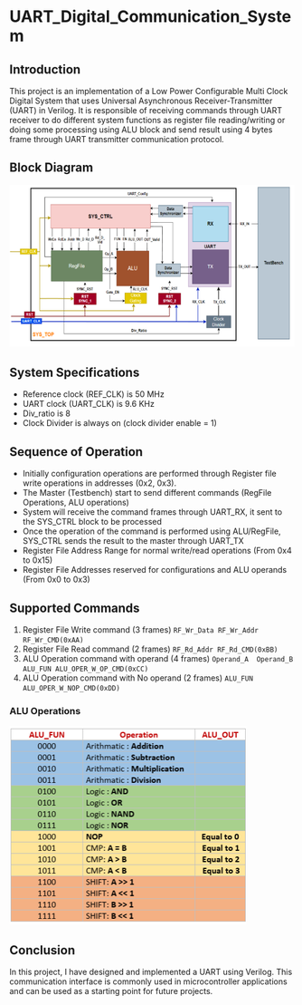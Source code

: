 # UART_Digital_Communication_System

## Introduction
This project is an implementation of a Low Power Configurable Multi Clock Digital System that uses Universal Asynchronous Receiver-Transmitter (UART) in Verilog. 
It is responsible of receiving commands through UART receiver to do different system functions as register file reading/writing or doing some processing using ALU block and send result using 4 bytes frame through UART transmitter communication protocol.

## Block Diagram
![Block Diagram](img/Block_Diagram.png)

## System Specifications
- Reference clock (REF_CLK) is 50 MHz
- UART clock (UART_CLK) is 9.6 KHz
- Div_ratio is 8
- Clock Divider is always on (clock divider enable = 1)

## Sequence of Operation
- Initially configuration operations are performed through Register file write operations in addresses (0x2, 0x3).
- The Master (Testbench) start to send different commands (RegFile Operations, ALU operations)
- System will receive the command frames through UART_RX, it sent to the SYS_CTRL block to be processed 
- Once the operation of the command is performed using ALU/RegFile, SYS_CTRL sends the result to the master through UART_TX 
- Register File Address Range for normal write/read operations (From 0x4 to 0x15)
-    Register File Addresses reserved for configurations and ALU operands (From 0x0 to 0x3)

## Supported Commands
1. Register File Write command (3 frames)
`RF_Wr_Data RF_Wr_Addr RF_Wr_CMD(0xAA)`
2. Register File Read command (2 frames)
`RF_Rd_Addr RF_Rd_CMD(0xBB)`
3. ALU Operation command with operand (4 frames)
`Operand_A  Operand_B  ALU_FUN ALU_OPER_W_OP_CMD(0xCC)`
4. ALU Operation command with No operand (2 frames)
`ALU_FUN ALU_OPER_W_NOP_CMD(0xDD)`
### ALU Operations
![ALU Operations](img/ALU_FUN.png)

## Conclusion

In this project, I have designed and implemented a UART using Verilog. This communication interface is commonly used in microcontroller applications and can be used as a starting point for future projects.
